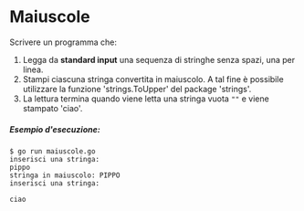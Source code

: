 # Maiuscole

Scrivere un programma che:
1. Legga da **standard input** una sequenza di stringhe senza spazi, una per linea.
2. Stampi ciascuna stringa convertita in maiuscolo. A tal fine è possibile utilizzare la funzione 'strings.ToUpper' del package 'strings'.
3. La lettura termina quando viene letta una stringa vuota `""` e viene stampato 'ciao'.

##### Esempio d'esecuzione:

```text
$ go run maiuscole.go
inserisci una stringa:
pippo
stringa in maiuscolo: PIPPO
inserisci una stringa:

ciao
```
